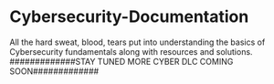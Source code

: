 # Cybersecurity-Documentation
All the hard sweat, blood, tears put into understanding the basics of Cybersecurity fundamentals along with resources and solutions.
#############STAY TUNED MORE CYBER DLC COMING SOON#############
